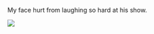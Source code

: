 My face hurt from laughing so hard at his show.

![](https://scontent-a-sea.xx.fbcdn.net/hphotos-xfp1/v/t1.0-9/10676352_10152730867020821_2929187392522558726_n.jpg?oh=3174fc527d99f130bdc3a8e406979753&oe=54C03125)
